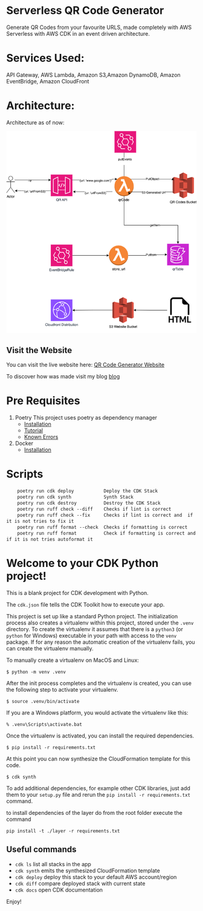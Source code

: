 # Serverless QR Code Generator

Generate QR Codes from your favourite URLS, made completely with AWS Serverless with AWS CDK in an event driven architecture.

# Services Used:

 API Gateway, AWS Lambda, Amazon S3,Amazon DynamoDB, Amazon EventBridge, Amazon CloudFront

# Architecture:

Architecture as of now:

![Architecture](https://raw.githubusercontent.com/KatherineMC2/qr-generator/a9ffc652d88a6051b11cd66469cf2155cf530e17/architecture.png)


## Visit the Website

You can visit the live website here: [QR Code Generator Website](https://d1k35ngx56vy5k.cloudfront.net/)

To discover how was made visit my blog [blog](https://katherinemoreno.me/blog/qr-code-generator/ )




# Pre Requisites
1. Poetry
    This project uses poetry as dependency manager
    * [Installation](https://python-poetry.org/docs/#installing-with-pipx)
    * [Tutorial](https://realpython.com/dependency-management-python-poetry/)
    * [Known Errors](./docs/poetry.md)
2. Docker
    * [Installation](https://docs.docker.com/get-docker/)


# Scripts

```
    poetry run cdk deploy           Deploy the CDK Stack
    poetry run cdk synth            Synth Stack
    poetry run cdk destroy          Destroy the CDK Stack
    poetry run ruff check --diff    Checks if lint is correct
    poetry run ruff check --fix     Checks if lint is correct and  if it is not tries to fix it
    poetry run ruff format --check  Checks if formatting is correct
    poetry run ruff format          Check if formatting is correct and if it is not tries autoformat it

```



# Welcome to your CDK Python project!

This is a blank project for CDK development with Python.

The `cdk.json` file tells the CDK Toolkit how to execute your app.

This project is set up like a standard Python project.  The initialization
process also creates a virtualenv within this project, stored under the `.venv`
directory.  To create the virtualenv it assumes that there is a `python3`
(or `python` for Windows) executable in your path with access to the `venv`
package. If for any reason the automatic creation of the virtualenv fails,
you can create the virtualenv manually.

To manually create a virtualenv on MacOS and Linux:

```
$ python -m venv .venv
```

After the init process completes and the virtualenv is created, you can use the following
step to activate your virtualenv.

```
$ source .venv/bin/activate
```

If you are a Windows platform, you would activate the virtualenv like this:

```
% .venv\Scripts\activate.bat
```

Once the virtualenv is activated, you can install the required dependencies.

```
$ pip install -r requirements.txt
```

At this point you can now synthesize the CloudFormation template for this code.

```
$ cdk synth
```

To add additional dependencies, for example other CDK libraries, just add
them to your `setup.py` file and rerun the `pip install -r requirements.txt`
command.

to install dependencies of the layer do from the root folder  execute the command

```
pip install -t ./layer -r requirements.txt

```

## Useful commands

 * `cdk ls`          list all stacks in the app
 * `cdk synth`       emits the synthesized CloudFormation template
 * `cdk deploy`      deploy this stack to your default AWS account/region
 * `cdk diff`        compare deployed stack with current state
 * `cdk docs`        open CDK documentation

Enjoy!
